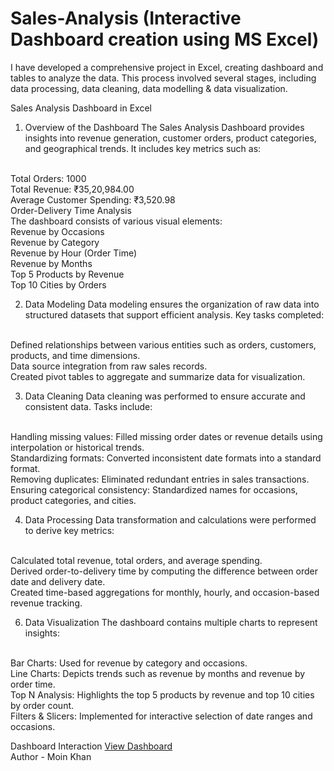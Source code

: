 # Sales-Analysis (Interactive Dashboard creation using MS Excel)
I have developed a comprehensive project in Excel, creating dashboard and tables to analyze the data. This process involved several stages, including data processing, data cleaning, data modelling & data visualization.

Sales Analysis Dashboard in Excel
1. Overview of the Dashboard
The Sales Analysis Dashboard provides insights into revenue generation, customer orders, product categories, and geographical trends. It includes key metrics such as:
<br>
Total Orders: 1000
<br>
Total Revenue: ₹35,20,984.00
<br>
Average Customer Spending: ₹3,520.98
<br>
Order-Delivery Time Analysis
<br>
The dashboard consists of various visual elements:
<br>
Revenue by Occasions
<br>
Revenue by Category
<br>
Revenue by Hour (Order Time)
<br>
Revenue by Months
<br>
Top 5 Products by Revenue
<br>
Top 10 Cities by Orders


2. Data Modeling
Data modeling ensures the organization of raw data into structured datasets that support efficient analysis. Key tasks completed:
<br>
Defined relationships between various entities such as orders, customers, products, and time dimensions.
<br>
Data source integration from raw sales records.
<br>
Created pivot tables to aggregate and summarize data for visualization.


3. Data Cleaning
Data cleaning was performed to ensure accurate and consistent data. Tasks include:
<br>
Handling missing values: Filled missing order dates or revenue details using interpolation or historical trends.
<br>
Standardizing formats: Converted inconsistent date formats into a standard format.
<br>
Removing duplicates: Eliminated redundant entries in sales transactions.
<br>
Ensuring categorical consistency: Standardized names for occasions, product categories, and cities.


4. Data Processing
Data transformation and calculations were performed to derive key metrics:
<br>
Calculated total revenue, total orders, and average spending.
<br>
Derived order-to-delivery time by computing the difference between order date and delivery date.
<br>
Created time-based aggregations for monthly, hourly, and occasion-based revenue tracking.


6. Data Visualization
The dashboard contains multiple charts to represent insights:
<br>
Bar Charts: Used for revenue by category and occasions.
<br>
Line Charts: Depicts trends such as revenue by months and revenue by order time.
<br>
Top N Analysis: Highlights the top 5 products by revenue and top 10 cities by order count.
<br>
Filters & Slicers: Implemented for interactive selection of date ranges and occasions.

Dashboard Interaction <a href="https://github.com/Moinkhan123456/Sales-Analysis/blob/main/Sales%20Analysis%20Dashboard.jpg">View Dashboard</a>
<br>
Author - Moin Khan
